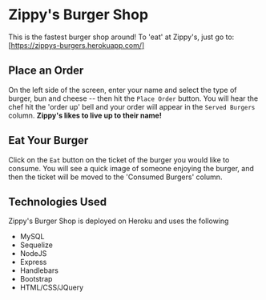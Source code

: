# Zippy's Burger Shop
This is the fastest burger shop around! To 'eat' at Zippy's, just go to: [https://zippys-burgers.herokuapp.com/]

## Place an Order
On the left side of the screen, enter your name and select the type of burger, bun and cheese -- then hit the `Place Order` button. You will hear the chef hit the 'order up' bell and your order will appear in the `Served Burgers` column. **Zippy's likes to live up to their name!**

## Eat Your Burger
Click on the `Eat` button on the ticket of the burger you would like to consume. You will see a quick image of someone enjoying the burger, and then the ticket will be moved to the 'Consumed Burgers' column.

## Technologies Used
Zippy's Burger Shop is deployed on Heroku and uses the following 
* MySQL
* Sequelize
* NodeJS
* Express
* Handlebars
* Bootstrap
* HTML/CSS/JQuery

